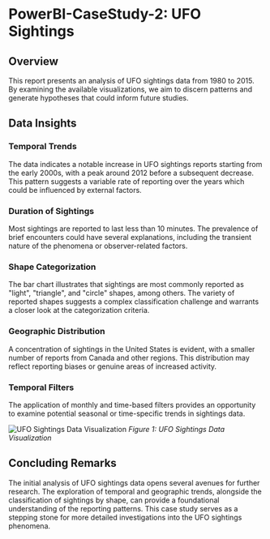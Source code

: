 # PowerBI-CaseStudy-2: UFO Sightings

## Overview
This report presents an analysis of UFO sightings data from 1980 to 2015. By examining the available visualizations, we aim to discern patterns and generate hypotheses that could inform future studies.

## Data Insights

### Temporal Trends
The data indicates a notable increase in UFO sightings reports starting from the early 2000s, with a peak around 2012 before a subsequent decrease. This pattern suggests a variable rate of reporting over the years which could be influenced by external factors.

### Duration of Sightings
Most sightings are reported to last less than 10 minutes. The prevalence of brief encounters could have several explanations, including the transient nature of the phenomena or observer-related factors.

### Shape Categorization
The bar chart illustrates that sightings are most commonly reported as "light", "triangle", and "circle" shapes, among others. The variety of reported shapes suggests a complex classification challenge and warrants a closer look at the categorization criteria.

### Geographic Distribution
A concentration of sightings in the United States is evident, with a smaller number of reports from Canada and other regions. This distribution may reflect reporting biases or genuine areas of increased activity.

### Temporal Filters
The application of monthly and time-based filters provides an opportunity to examine potential seasonal or time-specific trends in sightings data.

![UFO Sightings Data Visualization](link-to-your-image-here)
*Figure 1: UFO Sightings Data Visualization*

## Concluding Remarks
The initial analysis of UFO sightings data opens several avenues for further research. The exploration of temporal and geographic trends, alongside the classification of sightings by shape, can provide a foundational understanding of the reporting patterns. This case study serves as a stepping stone for more detailed investigations into the UFO sightings phenomena.


